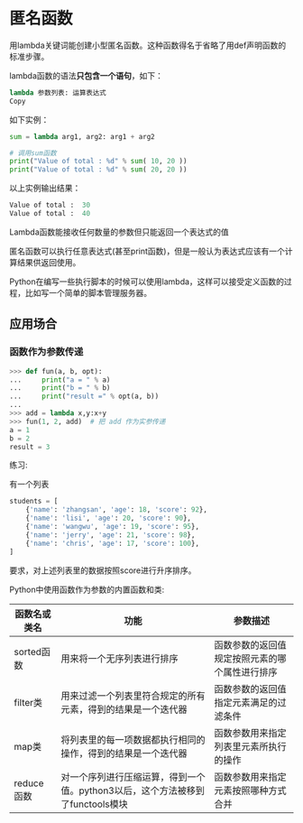 # 匿名函数



用lambda关键词能创建小型匿名函数。这种函数得名于省略了用def声明函数的标准步骤。

lambda函数的语法**只包含一个语句**，如下：

```python
lambda 参数列表: 运算表达式
Copy
```



如下实例：

```python
sum = lambda arg1, arg2: arg1 + arg2

# 调用sum函数
print("Value of total : %d" % sum( 10, 20 ))
print("Value of total : %d" % sum( 20, 20 ))
```



以上实例输出结果：

```python
Value of total :  30
Value of total :  40
```



Lambda函数能接收任何数量的参数但只能返回一个表达式的值

匿名函数可以执行任意表达式(甚至print函数)，但是一般认为表达式应该有一个计算结果供返回使用。

Python在编写一些执行脚本的时候可以使用lambda，这样可以接受定义函数的过程，比如写一个简单的脚本管理服务器。

## 应用场合

### 函数作为参数传递

```python
>>> def fun(a, b, opt):
...     print("a = " % a)
...     print("b = " % b)
...     print("result =" % opt(a, b))
...
>>> add = lambda x,y:x+y
>>> fun(1, 2, add)  # 把 add 作为实参传递
a = 1
b = 2
result = 3
```



练习:

有一个列表

```python
students = [
    {'name': 'zhangsan', 'age': 18, 'score': 92},
    {'name': 'lisi', 'age': 20, 'score': 90},
    {'name': 'wangwu', 'age': 19, 'score': 95},
    {'name': 'jerry', 'age': 21, 'score': 98},
    {'name': 'chris', 'age': 17, 'score': 100},
]
```



要求，对上述列表里的数据按照score进行升序排序。

Python中使用函数作为参数的内置函数和类:

| 函数名或类名 | 功能                                                         | 参数描述                                       |
| ------------ | ------------------------------------------------------------ | ---------------------------------------------- |
| sorted函数   | 用来将一个无序列表进行排序                                   | 函数参数的返回值规定按照元素的哪个属性进行排序 |
| filter类     | 用来过滤一个列表里符合规定的所有元素，得到的结果是一个迭代器 | 函数参数的返回值指定元素满足的过滤条件         |
| map类        | 将列表里的每一项数据都执行相同的操作，得到的结果是一个迭代器 | 函数参数用来指定列表里元素所执行的操作         |
| reduce函数   | 对一个序列进行压缩运算，得到一个值。python3以后，这个方法被移到了functools模块 | 函数参数用来指定元素按照哪种方式合并           |



